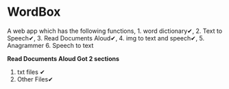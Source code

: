 # WordBox
A web app which has the following functions, 1. word dictionary✔, 2. Text to Speech✔, 3. Read Documents Aloud✔, 4. img to text and speech✔, 5. Anagrammer 6. Speech to text

<b>Read Documents Aloud Got 2 sections</b>
1. txt files ✔
2. Other Files✔
